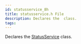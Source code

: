 ```yaml
---
id: statusservice_8h
title: statusservice.h File
description: Declares the  class.
tags:
---
```

Declares the [StatusService](classStatusService) class.




